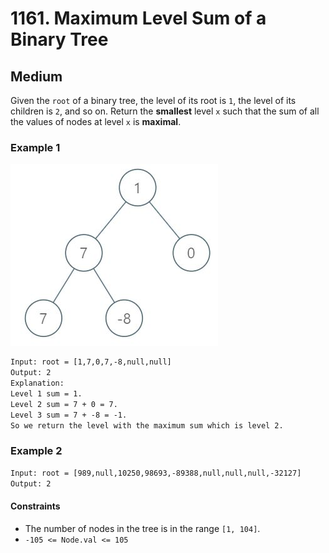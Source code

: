 # 1161. Maximum Level Sum of a Binary Tree

## Medium

Given the `root` of a binary tree, the level of its root is `1`, the level of its children is `2`, and so on.
Return the **smallest** level `x` such that the sum of all the values of nodes at level `x` is **maximal**.

### Example 1

![example-img](/1161-Maximum-Level-Sum-of-a-Binary-Tree/capture.jpeg)

```txt
Input: root = [1,7,0,7,-8,null,null]
Output: 2
Explanation:
Level 1 sum = 1.
Level 2 sum = 7 + 0 = 7.
Level 3 sum = 7 + -8 = -1.
So we return the level with the maximum sum which is level 2.
```

### Example 2

```txt
Input: root = [989,null,10250,98693,-89388,null,null,null,-32127]
Output: 2
```

#### Constraints

- The number of nodes in the tree is in the range `[1, 104]`.
- `-105 <= Node.val <= 105`
